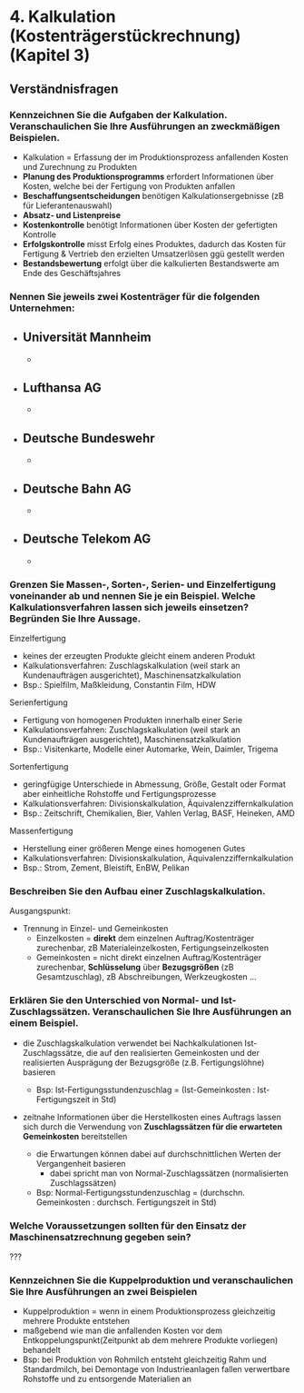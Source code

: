 # 4. Kalkulation (Kostenträgerstückrechnung) (Kapitel 3)
## Verständnisfragen

### Kennzeichnen Sie die Aufgaben der Kalkulation. Veranschaulichen Sie Ihre Ausführungen an zweckmäßigen Beispielen.
- Kalkulation = Erfassung der im Produktionsprozess anfallenden Kosten und Zurechnung zu Produkten
- **Planung des Produktionsprogramms** erfordert Informationen über Kosten, welche bei der Fertigung von Produkten anfallen
- **Beschaffungsentscheidungen** benötigen Kalkulationsergebnisse (zB für Lieferantenauswahl)
- **Absatz- und Listenpreise**
- **Kostenkontrolle** benötigt Informationen über Kosten der gefertigten Kontrolle
- **Erfolgskontrolle** misst Erfolg eines Produktes, dadurch das Kosten für Fertigung & Vertrieb den erzielten Umsatzerlösen ggü gestellt werden
- **Bestandsbewertung** erfolgt über die kalkulierten Bestandswerte am Ende des Geschäftsjahres

### Nennen Sie jeweils zwei Kostenträger für die folgenden Unternehmen:
  - Universität Mannheim
    -
    -
  - Lufthansa AG
    -
    - 
  - Deutsche Bundeswehr
    - 
    -
  - Deutsche Bahn AG
    -
    -
  - Deutsche Telekom AG
    -
    -

### Grenzen Sie Massen-, Sorten-, Serien- und Einzelfertigung voneinander ab und nennen Sie je ein Beispiel. Welche Kalkulationsverfahren lassen sich jeweils einsetzen? Begründen Sie Ihre Aussage.
Einzelfertigung
  - keines der erzeugten Produkte gleicht einem anderen Produkt
  - Kalkulationsverfahren: Zuschlagskalkulation (weil stark an Kundenaufträgen ausgerichtet), Maschinensatzkalkulation
  - Bsp.: Spielfilm, Maßkleidung, Constantin Film, HDW

Serienfertigung
  - Fertigung von homogenen Produkten innerhalb einer Serie
  - Kalkulationsverfahren: Zuschlagskalkulation (weil stark an Kundenaufträgen ausgerichtet), Maschinensatzkalkulation
  - Bsp.: Visitenkarte, Modelle einer Automarke, Wein, Daimler, Trigema

Sortenfertigung
  - geringfügige Unterschiede in Abmessung, Größe, Gestalt oder Format aber einheitliche Rohstoffe und Fertigungsprozesse
  - Kalkulationsverfahren: Divisionskalkulation, Äquivalenzziffernkalkulation
  - Bsp.: Zeitschrift, Chemikalien, Bier, Vahlen Verlag, BASF, Heineken, AMD

Massenfertigung
  - Herstellung einer größeren Menge eines homogenen Gutes
  - Kalkulationsverfahren: Divisionskalkulation, Äquivalenzziffernkalkulation
  - Bsp.: Strom, Zement, Bleistift, EnBW, Pelikan

### Beschreiben Sie den Aufbau einer Zuschlagskalkulation.
Ausgangspunkt:
  - Trennung in Einzel- und Gemeinkosten
    - Einzelkosten = **direkt** dem einzelnen Auftrag/Kostenträger zurechenbar, zB Materialeinzelkosten, Fertigungseinzelkosten
    - Gemeinkosten = nicht direkt einzelnen Auftrag/Kostenträger zurechenbar, **Schlüsselung**  über **Bezugsgrößen** (zB Gesamtzuschlag), zB Abschreibungen, Werkzeugkosten
...

### Erklären Sie den Unterschied von Normal- und Ist-Zuschlagssätzen. Veranschaulichen Sie Ihre Ausführungen an einem Beispiel.  
- die Zuschlagskalkulation verwendet bei Nachkalkulationen Ist-Zuschlagssätze, die auf den realisierten Gemeinkosten und der realisierten Ausprägung der Bezugsgröße (z.B. Fertigungslöhne) basieren
  - Bsp: Ist-Fertigungsstundenzuschlag = (Ist-Gemeinkosten : Ist-Fertigungszeit in Std)

- zeitnahe  Informationen  über  die  Herstellkosten  eines  Auftrags  lassen  sich  durch  die  Verwendung  von  **Zuschlagssätzen  für  die  erwarteten  Gemeinkosten** bereitstellen
  - die Erwartungen können dabei auf durchschnittlichen Werten der Vergangenheit basieren
    - dabei spricht man von Normal-Zuschlagssätzen (normalisierten Zuschlagssätzen)
  - Bsp: Normal-Fertigungsstundenzuschlag = (durchschn. Gemeinkosten : durchsch. Fertigungszeit in Std) 

### Welche Voraussetzungen sollten für den Einsatz der Maschinensatzrechnung gegeben sein?
???

###  Kennzeichnen  Sie  die  Kuppelproduktion  und  veranschaulichen  Sie  Ihre  Ausführungen an zwei Beispielen
- Kuppelproduktion = wenn in einem Produktionsprozess gleichzeitig mehrere Produkte entstehen
- maßgebend wie man die anfallenden Kosten vor dem Entkoppelungspunkt(Zeitpunkt ab dem mehrere Produkte vorliegen) behandelt 
- Bsp: bei Produktion von Rohmilch entsteht gleichzeitig Rahm und Standardmilch, bei Demontage von Industrieanlagen fallen verwertbare Rohstoffe und zu entsorgende Materialien an